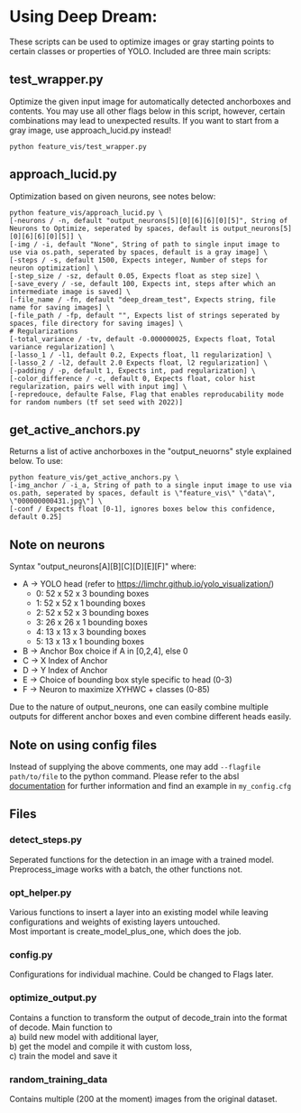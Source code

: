 # Using Deep Dream:

These scripts can be used to optimize images or gray starting points to certain classes or properties of YOLO. Included are three main scripts:
## test_wrapper.py 
Optimize the given input image for automatically detected anchorboxes and contents. You may use all other flags below in this script, however, certain combinations may lead to unexpected results. If you want to start from a gray image, use approach_lucid.py instead!
```shell
python feature_vis/test_wrapper.py
```


## approach_lucid.py
Optimization based on given neurons, see notes below:

```shell
python feature_vis/approach_lucid.py \
[-neurons / -n, default "output_neurons[5][0][6][6][0][5]", String of Neurons to Optimize, seperated by spaces, default is output_neurons[5][0][6][6][0][5]] \
[-img / -i, default "None", String of path to single input image to use via os.path, seperated by spaces, default is a gray image] \
[-steps / -s, default 1500, Expects integer, Number of steps for neuron optimization] \
[-step_size / -sz, default 0.05, Expects float as step size] \
[-save_every / -se, default 100, Expects int, steps after which an intermediate image is saved] \
[-file_name / -fn, default "deep_dream_test", Expects string, file name for saving images] \
[-file_path / -fp, default "", Expects list of strings seperated by spaces, file directory for saving images] \
# Regularizations
[-total_variance / -tv, default -0.000000025, Expects float, Total variance regularization] \
[-lasso_1 / -l1, default 0.2, Expects float, l1 regularization] \
[-lasso_2 / -l2, default 2.0 Expects float, l2 regularization] \
[-padding / -p, default 1, Expects int, pad regularization] \
[-color_difference / -c, default 0, Expects float, color hist regularization, pairs well with input img] \
[-repredouce, defaulte False, Flag that enables reproducability mode for random numbers (tf set seed with 2022)]

```

## get_active_anchors.py
Returns a list of active anchorboxes in the "output_neuorns" style explained below. To use:
```shell
python feature_vis/get_active_anchors.py \
[-img_anchor / -i_a, String of path to a single input image to use via os.path, seperated by spaces, default is \"feature_vis\" \"data\", \"000000000431.jpg\"] \
[-conf / Expects float [0-1], ignores boxes below this confidence, default 0.25]
```


## Note on neurons

Syntax "output_neurons[A][B][C][D][E][F]" where:

- A -> YOLO head (refer to https://limchr.github.io/yolo_visualization/)
  - 0: 52 x 52 x 3 bounding boxes
  - 1: 52 x 52 x 1 bounding boxes
  - 2: 52 x 52 x 3 bounding boxes
  - 3: 26 x 26 x 1 bounding boxes
  - 4: 13 x 13 x 3 bounding boxes
  - 5: 13 x 13 x 1 bounding boxes
- B -> Anchor Box choice if A in [0,2,4], else 0
- C -> X Index of Anchor
- D -> Y Index of Anchor
- E -> Choice of bounding box style specific to head (0-3)
- F -> Neuron to maximize XYHWC + classes (0-85)

Due to the nature of output_neurons, one can easily combine multiple outputs for different anchor boxes and even combine
different heads easily.

## Note on using config files  
Instead of supplying the above comments, one may add `--flagfile path/to/file` to the python command. Please refer to the absl [documentation](https://abseil.io/docs/python/guides/flags#a-note-about---flagfile) for further information and find an example in `my_config.cfg`



## Files

### detect_steps.py

Seperated functions for the detection in an image with a trained model. Preprocess_image works with a batch, the other
functions not.

### opt_helper.py
Various functions to insert a layer into an existing model while leaving configurations and weights of existing layers untouched.  
Most important is create_model_plus_one, which does the job.

### config.py
Configurations for individual machine. Could be changed to Flags later.

### optimize_output.py
Contains a function to transform the output of decode_train into the format of decode.
Main function to  
a) build new model with additional layer,  
b) get the model and compile it with custom loss,  
c) train the model and save it

### random_training_data
Contains multiple (200 at the moment) images from the original dataset.
